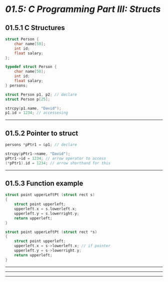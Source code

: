 # _01.5: C Programming Part III: Structs_
## __01.5.1 C Structures__
```c
struct Person {
    char name[50];
    int id;
    float salary;
};

typedef struct Person {
    char name[50];
    int id;
    float salary;
} persons;

struct Person p1, p2; // declare
struct Person p[25];

strcpy(p1.name, "David");
p1.id = 1234; // accessesing
```

--------------------------------------------------

## __01.5.2 Pointer to struct__
```c
persons *pPtr1 = &p1; // declare

strcpy(pPtr1->name, "David");
pPtr1->id = 1234; // arrow operator to access
(*pPtr1).id = 1234; // arrow shorthand for this
```

--------------------------------------------------

## __01.5.3 Function example__
```c
struct point upperLeftPt (struct rect s)
{
    struct point upperleft;
    upperleft.x = s.lowerleft.x;
    upperleft.y = s.lowerright.y;
    return upperleft;
}

struct point upperLeftPt (struct rect *s)
{
    struct point upperleft;
    upperleft.x = s->lowerleft.x; // if pointer
    upperleft.y = s->lowerright.y;
    return upperleft;
}
```

--------------------------------------------------
--------------------------------------------------
--------------------------------------------------